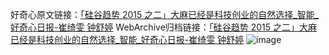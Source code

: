 好奇心原文链接：[「硅谷趋势 2015 之二」大麻已经是科技创业的自然选择_智能_好奇心日报-崔绮雯 钟舒婷](https://www.qdaily.com/articles/10457.html)
WebArchive归档链接：[「硅谷趋势 2015 之二」大麻已经是科技创业的自然选择_智能_好奇心日报-崔绮雯 钟舒婷](http://web.archive.org/web/20181002170632/http://www.qdaily.com:80/articles/10457.html)
![image](http://ww3.sinaimg.cn/large/007d5XDply1g3vyulk5jbj30u09panpe)